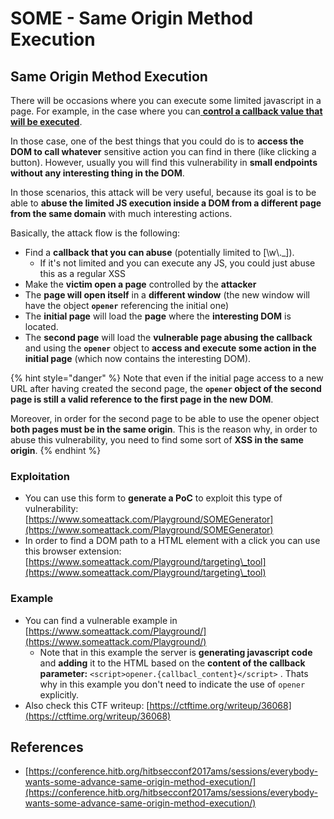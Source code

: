 # SOME - Same Origin Method Execution





## Same Origin Method Execution

There will be occasions where you can execute some limited javascript in a page. For example, in the case where you can[ **control a callback value that will be executed**](./#javascript-function).

In those case, one of the best things that you could do is to **access the DOM to call whatever** sensitive action you can find in there (like clicking a button). However, usually you will find this vulnerability in **small endpoints without any interesting thing in the DOM**.

In those scenarios, this attack will be very useful, because its goal is to be able to **abuse the limited JS execution inside a DOM from a different page from the same domain** with much interesting actions.

Basically, the attack flow is the following:

* Find a **callback that you can abuse** (potentially limited to \[\w\\.\_]).
  * If it's not limited and you can execute any JS, you could just abuse this as a regular XSS
* Make the **victim open a page** controlled by the **attacker**
* The **page will open itself** in a **different window** (the new window will have the object **`opener`** referencing the initial one)
* The **initial page** will load the **page** where the **interesting DOM** is located.
* The **second page** will load the **vulnerable page abusing the callback** and using the **`opener`** object to **access and execute some action in the initial page** (which now contains the interesting DOM).

{% hint style="danger" %}
Note that even if the initial page access to a new URL after having created the second page, the **`opener` object of the second page is still a valid reference to the first page in the new DOM**.

Moreover, in order for the second page to be able to use the opener object **both pages must be in the same origin**. This is the reason why, in order to abuse this vulnerability, you need to find some sort of **XSS in the same origin**.
{% endhint %}

### Exploitation

* You can use this form to **generate a PoC** to exploit this type of vulnerability: [https://www.someattack.com/Playground/SOMEGenerator](https://www.someattack.com/Playground/SOMEGenerator)
* In order to find a DOM path to a HTML element with a click you can use this browser extension: [https://www.someattack.com/Playground/targeting\_tool](https://www.someattack.com/Playground/targeting\_tool)

### Example

* You can find a vulnerable example in [https://www.someattack.com/Playground/](https://www.someattack.com/Playground/)
  * Note that in this example the server is **generating javascript code** and **adding** it to the HTML based on the **content of the callback parameter:** `<script>opener.{callbacl_content}</script>` . Thats why in this example you don't need to indicate the use of `opener` explicitly.
* Also check this CTF writeup: [https://ctftime.org/writeup/36068](https://ctftime.org/writeup/36068)

## References

* [https://conference.hitb.org/hitbsecconf2017ams/sessions/everybody-wants-some-advance-same-origin-method-execution/](https://conference.hitb.org/hitbsecconf2017ams/sessions/everybody-wants-some-advance-same-origin-method-execution/)




